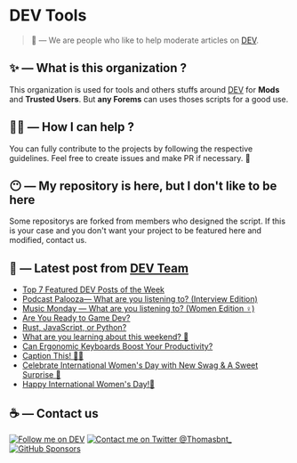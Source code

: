 # DEV Tools

> 🔧 — We are people who like to help moderate articles on [DEV](https://dev.to).

## ✨ — What is this organization ?

This organization is used for tools and others stuffs around [DEV](https://dev.to) for **Mods** and **Trusted Users**. But __any Forems__ can uses thoses scripts for a good use.


## 💪🏼 — How I can help ?

You can fully contribute to the projects by following the respective guidelines. Feel free to create issues and make PR if necessary. 🎉

## 😶 — My repository is here, but I don't like to be here

Some repositorys are forked from members who designed the script. If this is your case and you don't want your project to be featured here and modified, contact us.

## 📝 — Latest post from [DEV Team](https://dev.to/devteam)

<!-- BLOG-POST-LIST:START -->
- [Top 7 Featured DEV Posts of the Week](https://dev.to/devteam/top-7-featured-dev-posts-of-the-week-36c)
- [Podcast Palooza— What are you listening to? &lpar;Interview Edition&rpar;](https://dev.to/devteam/podcast-palooza-what-are-you-listening-to-interview-edition-3a8)
- [Music Monday — What are you listening to? &lpar;Women Edition ♀&rpar;](https://dev.to/devteam/music-monday-what-are-you-listening-to-women-edition--1k16)
- [Are You Ready to Game Dev?](https://dev.to/devteam/are-you-ready-to-game-dev-35h8)
- [Rust, JavaScript, or Python?](https://dev.to/devteam/rust-javascript-or-python-3dd0)
- [What are you learning about this weekend? 🧠](https://dev.to/devteam/what-are-you-learning-about-this-weekend-183o)
- [Can Ergonomic Keyboards Boost Your Productivity?](https://dev.to/devteam/can-ergonomic-keyboards-boost-your-productivity-5em)
- [Caption This! 🤔💭](https://dev.to/devteam/caption-this-4jkd)
- [Celebrate International Women&#39;s Day with New Swag &amp; A Sweet Surprise 💖](https://dev.to/devteam/we-made-wecoded-merch-51ic)
- [Happy International Women&#39;s Day!🌟](https://dev.to/devteam/happy-international-womens-day-55n4)
<!-- BLOG-POST-LIST:END -->


## ☕ — Contact us

[![Follow me on DEV](https://img.shields.io/badge/dev.to-%2308090A.svg?&style=for-the-badge&logo=dev.to&logoColor=white&alt=devto)](https://dev.to/thomasbnt)
[![Contact me on Twitter @Thomasbnt_](https://img.shields.io/badge/Contact%20me%20on%20Twitter-%231DA1F2.svg?&style=for-the-badge&logo=twitter&logoColor=white&alt=twitter)](https://twitter.com/messages/1142357270-1142357270?text=Hello,%20I%20contact%20you%20from%20devtotools%20&recipient_id=1142357270) [![GitHub Sponsors](https://img.shields.io/badge/Sponsor%20me-%23EA54AE.svg?&style=for-the-badge&logo=github-sponsors&logoColor=white)](https://github.com/sponsors/thomasbnt)


